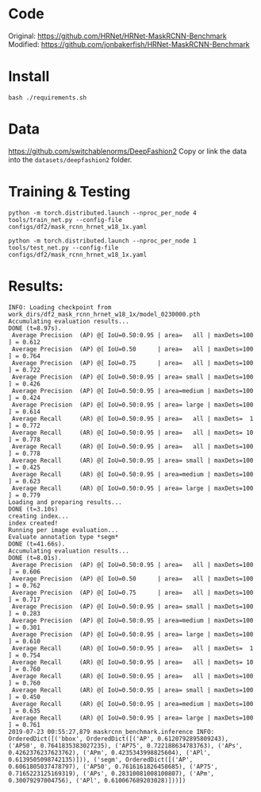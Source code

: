 Code
=====================
Original: https://github.com/HRNet/HRNet-MaskRCNN-Benchmark
Modified: https://github.com/jonbakerfish/HRNet-MaskRCNN-Benchmark

Install
=====================
    bash ./requirements.sh

Data
=====================
https://github.com/switchablenorms/DeepFashion2
Copy or link the data into the `datasets/deepfashion2` folder.

Training & Testing
=====================
    python -m torch.distributed.launch --nproc_per_node 4 tools/train_net.py --config-file configs/df2/mask_rcnn_hrnet_w18_1x.yaml

    python -m torch.distributed.launch --nproc_per_node 1 tools/test_net.py --config-file configs/df2/mask_rcnn_hrnet_w18_1x.yaml

Results:
=====================
    INFO: Loading checkpoint from work_dirs/df2_mask_rcnn_hrnet_w18_1x/model_0230000.pth
    Accumulating evaluation results...
    DONE (t=8.97s).
     Average Precision  (AP) @[ IoU=0.50:0.95 | area=   all | maxDets=100 ] = 0.612
     Average Precision  (AP) @[ IoU=0.50      | area=   all | maxDets=100 ] = 0.764
     Average Precision  (AP) @[ IoU=0.75      | area=   all | maxDets=100 ] = 0.722
     Average Precision  (AP) @[ IoU=0.50:0.95 | area= small | maxDets=100 ] = 0.426
     Average Precision  (AP) @[ IoU=0.50:0.95 | area=medium | maxDets=100 ] = 0.424
     Average Precision  (AP) @[ IoU=0.50:0.95 | area= large | maxDets=100 ] = 0.614
     Average Recall     (AR) @[ IoU=0.50:0.95 | area=   all | maxDets=  1 ] = 0.772
     Average Recall     (AR) @[ IoU=0.50:0.95 | area=   all | maxDets= 10 ] = 0.778
     Average Recall     (AR) @[ IoU=0.50:0.95 | area=   all | maxDets=100 ] = 0.778
     Average Recall     (AR) @[ IoU=0.50:0.95 | area= small | maxDets=100 ] = 0.425
     Average Recall     (AR) @[ IoU=0.50:0.95 | area=medium | maxDets=100 ] = 0.623
     Average Recall     (AR) @[ IoU=0.50:0.95 | area= large | maxDets=100 ] = 0.779
    Loading and preparing results...
    DONE (t=3.10s)
    creating index...
    index created!
    Running per image evaluation...
    Evaluate annotation type *segm*
    DONE (t=41.66s).
    Accumulating evaluation results...
    DONE (t=8.01s).
     Average Precision  (AP) @[ IoU=0.50:0.95 | area=   all | maxDets=100 ] = 0.606
     Average Precision  (AP) @[ IoU=0.50      | area=   all | maxDets=100 ] = 0.762
     Average Precision  (AP) @[ IoU=0.75      | area=   all | maxDets=100 ] = 0.717
     Average Precision  (AP) @[ IoU=0.50:0.95 | area= small | maxDets=100 ] = 0.283
     Average Precision  (AP) @[ IoU=0.50:0.95 | area=medium | maxDets=100 ] = 0.301
     Average Precision  (AP) @[ IoU=0.50:0.95 | area= large | maxDets=100 ] = 0.610
     Average Recall     (AR) @[ IoU=0.50:0.95 | area=   all | maxDets=  1 ] = 0.754
     Average Recall     (AR) @[ IoU=0.50:0.95 | area=   all | maxDets= 10 ] = 0.760
     Average Recall     (AR) @[ IoU=0.50:0.95 | area=   all | maxDets=100 ] = 0.760
     Average Recall     (AR) @[ IoU=0.50:0.95 | area= small | maxDets=100 ] = 0.450
     Average Recall     (AR) @[ IoU=0.50:0.95 | area=medium | maxDets=100 ] = 0.635
     Average Recall     (AR) @[ IoU=0.50:0.95 | area= large | maxDets=100 ] = 0.761
    2019-07-23 00:55:27,879 maskrcnn_benchmark.inference INFO: OrderedDict([('bbox', OrderedDict([('AP', 0.6120792895809243), ('AP50', 0.7641835383027235), ('AP75', 0.722188634783763), ('APs', 0.4262376237623762), ('APm', 0.4235343998825604), ('APl', 0.6139505098742135)])), ('segm', OrderedDict([('AP', 0.6061805037478797), ('AP50', 0.7616161826458685), ('AP75', 0.7165223125169319), ('APs', 0.28310081008100807), ('APm', 0.30079297004756), ('APl', 0.610067689203028)]))])
